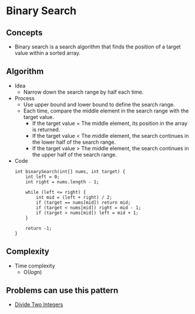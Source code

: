 # Binary Search

## Concepts
- Binary search is a search algorithm that finds the position of a target value within a sorted array.

## Algorithm
- Idea
   - Narrow down the search range by half each time.
- Process
   - Use upper bound and lower bound to define the search range.
   - Each time, compare the middle element in the search range with the target value.
      - If the target value = The middle element, its position in the array is returned. 
      - If the target value < The middle element, the search continues in the lower half of the search range. 
      - If the target value > The middle element, the search continues in the upper half of the search range.
- Code
  ```
  int binarySearch(int[] nums, int target) {
      int left = 0;
      int right = nums.length - 1;
      
      while (left <= right) {
          int mid = (left + right) / 2;
          if (target == nums[mid]) return mid;
          if (target < nums[mid]) right = mid - 1;
          if (target > nums[mid]) left = mid + 1;
      }
      
      return -1;
  }
  ```
## Complexity
- Time complexity
   - O(*log*n)

## Problems can use this pattern
- [Divide Two Integers](docs/problems/math/Divide_Two_Integers.md)
